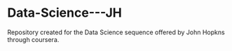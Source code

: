 Data-Science---JH
=================

Repository created for the Data Science sequence offered by John Hopkns through coursera. 
